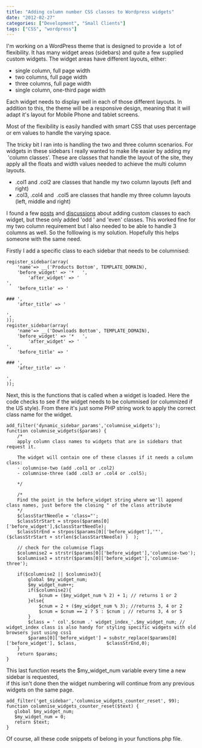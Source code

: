 ```yaml
---
title: "Adding column number CSS classes to Wordpress widgets"
date: "2012-02-27"
categories: ["Development", "Small Clients"]
tags: ["CSS", "wordpress"]
---
```


I'm working on a WordPress theme that is designed to provide a  lot of flexibility. It has many widget areas (sidebars) and quite a few supplied custom widgets. The widget areas have different layouts, either:

*   single column, full page width
*   two columns, full page width
*   three columns, full page width
*   single column, one-third page width

Each widget needs to display well in each of those different layouts. In addition to this, the theme will be a responsive design, meaning that it will adapt it's layout for Mobile Phone and tablet screens.

Most of the flexibility is easily handled with smart CSS that uses percentage or em values to handle the varying space.

The tricky bit I ran into is handling the two and three column scenarios. For widgets in these sidebars I really wanted to make life easier by adding my  'column classes'. These are classes that handle the layout of the site, they apply all the floats and width values needed to achieve the multi column layouts.

*   .col1 and .col2 are classes that handle my two column layouts (left and right)
*   .col3, .col4 and  .col5 are classes that handle my three column layouts (left, middle and right)

I found a few [posts](http://www.mummey.org/2009/02/styling-wordpress-dynamic-sidebar-dynamic_sidebar_params-filter/) and [discussions](http://wordpress.org/support/topic/dynamic-widget-classes-for-use-in-css) about adding custom classes to each widget, but these only added 'odd ' and 'even' classes. This worked fine for my two column requirement but I also needed to be able to handle 3 columns as well. So the folllowing is my solution. Hopefully this helps someone with the same need.

Firstly I add a specific class to each sidebar that needs to be columnised:

```
register_sidebar(array(
	'name'=> __('Products Bottom', TEMPLATE_DOMAIN),
	'before_widget' => '*   ',
    	'after_widget' => '
',
	'before_title' => '

### ',
	'after_title' => '

',
));
register_sidebar(array(
	'name'=> __('Downloads Bottom', TEMPLATE_DOMAIN),
	'before_widget' => '*   ',
    	'after_widget' => '
',
	'before_title' => '

### ',
	'after_title' => '

',
));

```

Next, this is the functions that is called when a widget is loaded. Here the code checks to see if the widget needs to be columnised (or columnized if the US style). From there it's just some PHP string work to apply the correct class name for the widget.

```
add_filter('dynamic_sidebar_params','columnise_widgets');
function columnise_widgets($params) {
	/*
	apply column class names to widgets that are in sidebars that request it.
	
	The widget will contain one of these classes if it needs a column class:
	- columnise-two (add .col1 or .col2)
	- columnise-three (add .col3 or .col4 or .col5);
	
	*/
	
	/*
	Find the point in the before_widget string where we'll append class names, just before the closing " of the class attribute
	*/
	$classStartNeedle = 'class="';
	$classStrStart = strpos($params[0]['before_widget'],$classStartNeedle);
	$classStrEnd = strpos($params[0]['before_widget'],'"', ($classStrStart + strlen($classStartNeedle) )  );
	
	// check for the columnise flags
	$columnise2 = strstr($params[0]['before_widget'],'columnise-two');
	$columnise3 = strstr($params[0]['before_widget'],'columnise-three');
	
	if($columnise2 || $columnise3){
		global $my_widget_num;
		$my_widget_num++;
		if($columnise2){
			$cnum = ($my_widget_num % 2) + 1; // returns 1 or 2
		}else{
			$cnum = 2 + ($my_widget_num % 3); //returns 3, 4 or 2
			$cnum = $cnum == 2 ? 5 : $cnum ; // returns 3, 4 or 5
		}
		$class = ' col'.$cnum .' widget_index_'.$my_widget_num; // widget_index class is also handy for styling specific widgets with old browsers just using css1
		$params[0]['before_widget'] = substr_replace($params[0]['before_widget'], $class, 			$classStrEnd,0);
	}
	return $params;
}

```

This last function resets the $my\_widget\_num variable every time a new sidebar is requested,  
if this isn't done then the widget numbering will continue from any previous widgets on the same page.

```
add_filter('get_sidebar','columnise_widgets_counter_reset', 99);
function columnise_widgets_counter_reset($text) {
   global $my_widget_num;
   $my_widget_num = 0;
   return $text;
}

```

Of course, all these code snippets of belong in your functions.php file.
